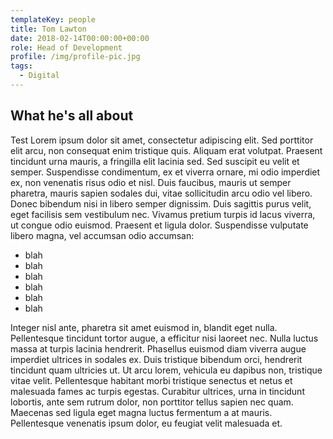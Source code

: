 ```yaml
---
templateKey: people
title: Tom Lawton
date: 2018-02-14T00:00:00+00:00
role: Head of Development
profile: /img/profile-pic.jpg
tags:
  - Digital
---
```


## What he's all about

Test Lorem ipsum dolor sit amet, consectetur adipiscing elit. Sed porttitor elit arcu, non consequat enim tristique quis. Aliquam erat volutpat. Praesent tincidunt urna mauris, a fringilla elit lacinia sed. Sed suscipit eu velit et semper. Suspendisse condimentum, ex et viverra ornare, mi odio imperdiet ex, non venenatis risus odio et nisl. Duis faucibus, mauris ut semper pharetra, mauris sapien sodales dui, vitae sollicitudin arcu odio vel libero. Donec bibendum nisi in libero semper dignissim. Duis sagittis purus velit, eget facilisis sem vestibulum nec. Vivamus pretium turpis id lacus viverra, ut congue odio euismod. Praesent et ligula dolor. Suspendisse vulputate libero magna, vel accumsan odio accumsan:

* blah
* blah
* blah
* blah
* blah
* blah

Integer nisl ante, pharetra sit amet euismod in, blandit eget nulla. Pellentesque tincidunt tortor augue, a efficitur nisi laoreet nec. Nulla luctus massa at turpis lacinia hendrerit. Phasellus euismod diam viverra augue imperdiet ultrices in sodales ex. Duis tristique bibendum orci, hendrerit tincidunt quam ultricies ut. Ut arcu lorem, vehicula eu dapibus non, tristique vitae velit. Pellentesque habitant morbi tristique senectus et netus et malesuada fames ac turpis egestas. Curabitur ultrices, urna in tincidunt lobortis, ante sem rutrum dolor, non porttitor tellus sapien nec quam. Maecenas sed ligula eget magna luctus fermentum a at mauris. Pellentesque venenatis ipsum dolor, eu feugiat velit malesuada et.
